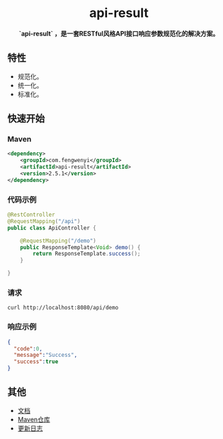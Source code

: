 <h1 align="center">
    api-result
</h1>

<p align="center">
	<strong>`api-result` ，是一套RESTful风格API接口响应参数规范化的解决方案。</strong>
</p>


## 特性

- 规范化。
- 统一化。
- 标准化。


## 快速开始

### Maven

```xml
<dependency>
    <groupId>com.fengwenyi</groupId>
    <artifactId>api-result</artifactId>
    <version>2.5.1</version>
</dependency>
```

### 代码示例

```java
@RestController
@RequestMapping("/api")
public class ApiController {

    @RequestMapping("/demo")
    public ResponseTemplate<Void> demo() {
        return ResponseTemplate.success();
    }

}
```

### 请求

```shell
curl http://localhost:8080/api/demo
```

### 响应示例
```json
{
  "code":0,
  "message":"Success",
  "success":true
}
```

## 其他

- [文档](https://github.com/fengwenyi/api-result/wiki)
- [Maven仓库](https://mvnrepository.com/artifact/com.fengwenyi/api-result) 
- [更新日志](LOG.md) 

